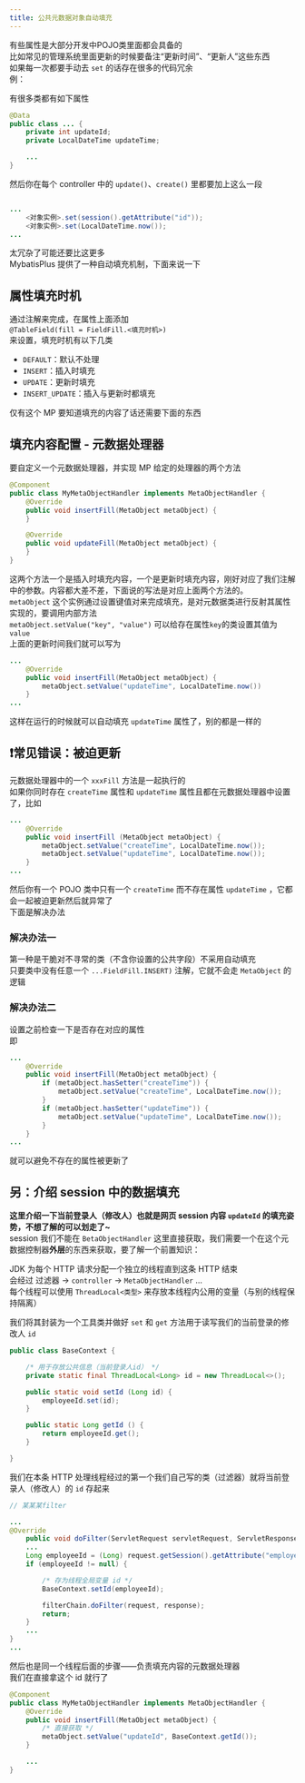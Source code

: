 ```yaml
---
title: 公共元数据对象自动填充
---
```


有些属性是大部分开发中POJO类里面都会具备的  
比如常见的管理系统里面更新的时候要备注“更新时间”、“更新人”这些东西  
如果每一次都要手动去 `set` 的话存在很多的代码冗余  
例：  

有很多类都有如下属性  

```java
@Data
public class ... {
    private int updateId;
    private LocalDateTime updateTime;

    ...
}
```

然后你在每个 controller 中的 `update()`、`create()` 里都要加上这么一段  

```java

...
    <对象实例>.set(session().getAttribute("id"));
    <对象实例>.set(LocalDateTime.now());
...

```

太冗杂了可能还要比这更多  
MybatisPlus 提供了一种自动填充机制，下面来说一下  

## 属性填充时机

通过注解来完成，在属性上面添加  
`@TableField(fill = FieldFill.<填充时机>)`    
来设置，填充时机有以下几类  

- `DEFAULT`：默认不处理
- `INSERT`：插入时填充
- `UPDATE`：更新时填充
- `INSERT_UPDATE`：插入与更新时都填充

仅有这个 MP 要知道填充的内容了话还需要下面的东西  

## 填充内容配置 - 元数据处理器

要自定义一个元数据处理器，并实现 MP 给定的处理器的两个方法  

```java
@Component
public class MyMetaObjectHandler implements MetaObjectHandler {
    @Override
    public void insertFill(MetaObject metaObject) {
    }

    @Override
    public void updateFill(MetaObject metaObject) {
    }
}
```

这两个方法一个是插入时填充内容，一个是更新时填充内容，刚好对应了我们注解中的参数。内容都大差不差，下面说的写法是对应上面两个方法的。  
`metaObject` 这个实例通过设置键值对来完成填充，是对元数据类进行反射其属性实现的，要调用内部方法  
`metaObject.setValue("key", "value")` 可以给存在属性`key`的类设置其值为`value`   
上面的更新时间我们就可以写为  

```java
...
    @Override
    public void insertFill(MetaObject metaObject) {
        metaObject.setValue("updateTime", LocalDateTime.now())
    }
...
```  

这样在运行的时候就可以自动填充 `updateTime` 属性了，别的都是一样的  

## ❗️常见错误：被迫更新

元数据处理器中的一个 `xxxFill` 方法是一起执行的  
如果你同时存在 `createTime` 属性和 `updateTime` 属性且都在元数据处理器中设置了，比如  

```java
...
    @Override
    public void insertFill (MetaObject metaObject) {
        metaObject.setValue("createTime", LocalDateTime.now());
        metaObject.setValue("updateTime", LocalDateTime.now());
    }
...
```

然后你有一个 POJO 类中只有一个 `createTime` 而不存在属性 `updateTime` ，它都会一起被迫更新然后就异常了     
下面是解决办法

### 解决办法一

第一种是干脆对不寻常的类（不含你设置的公共字段）不采用自动填充  
只要类中没有任意一个 `...FieldFill.INSERT)` 注解，它就不会走 `MetaObject` 的逻辑  

### 解决办法二

设置之前检查一下是否存在对应的属性  
即

```java
...
    @Override
    public void insertFill(MetaObject metaObject) {
        if (metaObject.hasSetter("createTime")) {
            metaObject.setValue("createTime", LocalDateTime.now());
        }
        if (metaObject.hasSetter("updateTime")) {
            metaObject.setValue("updateTime", LocalDateTime.now());
        }
    }
...
```

就可以避免不存在的属性被更新了


## 另：介绍 session 中的数据填充

**这里介绍一下当前登录人（修改人）也就是网页 session 内容 `updateId` 的填充姿势，不想了解的可以划走了~**  
session 我们不能在 `BetaObjectHandler` 这里直接获取，我们需要一个在这个元数据控制器**外层**的东西来获取，要了解一个前置知识：  
  
JDK 为每个 HTTP 请求分配一个独立的线程直到这条 HTTP 结束  
会经过 过滤器 $\rightarrow$ `controller` $\rightarrow$ `MetaObjectHandler` ...    
每个线程可以使用 `ThreadLocal<类型>` 来存放本线程内公用的变量（与别的线程保持隔离）  
  
我们将其封装为一个工具类并做好 `set` 和 `get` 方法用于读写我们的当前登录的修改人 `id`    

```java
public class BaseContext {

    /* 用于存放公共信息（当前登录人id） */
    private static final ThreadLocal<Long> id = new ThreadLocal<>();

    public static void setId (Long id) {
        employeeId.set(id);
    }

    public static Long getId () {
        return employeeId.get();
    }

}
```

我们在本条 HTTP 处理线程经过的第一个我们自己写的类（过滤器）就将当前登录人（修改人）的 `id` 存起来  

```java
// 某某某filter

...
@Override
    public void doFilter(ServletRequest servletRequest, ServletResponse servletResponse, FilterChain filterChain) throws IOException, ServletException {
    ...
    Long employeeId = (Long) request.getSession().getAttribute("employee_id");
    if (employeeId != null) {

        /* 存为线程全局变量 id */
        BaseContext.setId(employeeId);

        filterChain.doFilter(request, response);
        return;
    }
    ...
}
...
```

然后也是同一个线程后面的步骤——负责填充内容的元数据处理器  
我们在直接拿这个 id 就行了  

```java
@Component
public class MyMetaObjectHandler implements MetaObjectHandler {
    @Override
    public void insertFill(MetaObject metaObject) {
        /* 直接获取 */
        metaObject.setValue("updateId", BaseContext.getId());
    }

    ...
}
```
